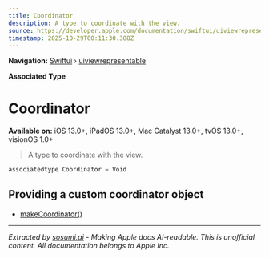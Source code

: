 ```yaml
---
title: Coordinator
description: A type to coordinate with the view.
source: https://developer.apple.com/documentation/swiftui/uiviewrepresentable/coordinator
timestamp: 2025-10-29T00:11:30.388Z
---
```


**Navigation:** [Swiftui](/documentation/swiftui) › [uiviewrepresentable](/documentation/swiftui/uiviewrepresentable)

**Associated Type**

# Coordinator

**Available on:** iOS 13.0+, iPadOS 13.0+, Mac Catalyst 13.0+, tvOS 13.0+, visionOS 1.0+

> A type to coordinate with the view.

```swift
associatedtype Coordinator = Void
```

## Providing a custom coordinator object

- [makeCoordinator()](/documentation/swiftui/uiviewrepresentable/makecoordinator())

---

*Extracted by [sosumi.ai](https://sosumi.ai) - Making Apple docs AI-readable.*
*This is unofficial content. All documentation belongs to Apple Inc.*
